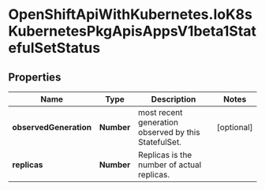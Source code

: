 # OpenShiftApiWithKubernetes.IoK8sKubernetesPkgApisAppsV1beta1StatefulSetStatus

## Properties
Name | Type | Description | Notes
------------ | ------------- | ------------- | -------------
**observedGeneration** | **Number** | most recent generation observed by this StatefulSet. | [optional] 
**replicas** | **Number** | Replicas is the number of actual replicas. | 


